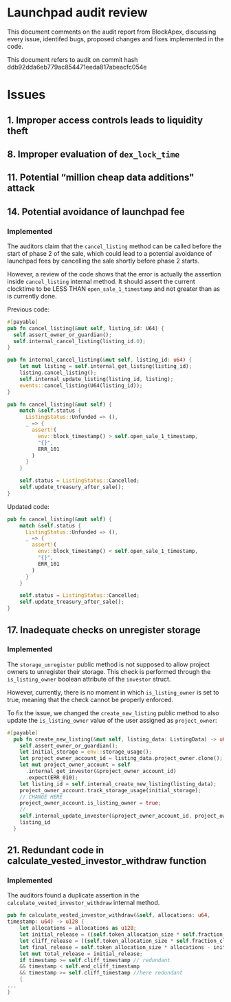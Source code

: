 # Launchpad audit review

This document comments on the audit report from BlockApex, discussing every issue, identifed bugs, proposed changes and fixes implemented in the code.

This document refers to audit on commit hash ddb92dda6eb779ac854471eeda817abeacfc054e

# Issues

## 1. Improper access controls leads to liquidity theft

## 8. Improper evaluation of `dex_lock_time`

## 11. Potential “million cheap data additions" attack

## 14. Potential avoidance of launchpad fee
### Implemented

The auditors claim that the `cancel_listing` method can be called before the start of phase 2 of the sale, which could lead to a potential avoidance of launchpad fees by cancelling the sale shortly before phase 2 starts.

However, a review of the code shows that the error is actually the assertion inside `cancel_listing` internal method. It should assert the current clocktime to be LESS THAN `open_sale_1_timestamp` and not greater than as is currently done.

Previous code:
```rust
#[payable]
pub fn cancel_listing(&mut self, listing_id: U64) {
  self.assert_owner_or_guardian();
  self.internal_cancel_listing(listing_id.0);
}

pub fn internal_cancel_listing(&mut self, listing_id: u64) {
    let mut listing = self.internal_get_listing(listing_id);
    listing.cancel_listing();
    self.internal_update_listing(listing_id, listing);
    events::cancel_listing(U64(listing_id));
}

pub fn cancel_listing(&mut self) {
    match &self.status {
      ListingStatus::Unfunded => (),
      _ => {
        assert!(
          env::block_timestamp() > self.open_sale_1_timestamp,
          "{}",
          ERR_101
        )
      }
    }

    self.status = ListingStatus::Cancelled;
    self.update_treasury_after_sale();
}
```

Updated code:
```rust
pub fn cancel_listing(&mut self) {
    match &self.status {
      ListingStatus::Unfunded => (),
      _ => {
        assert!(
          env::block_timestamp() < self.open_sale_1_timestamp,
          "{}",
          ERR_101
        )
      }
    }

    self.status = ListingStatus::Cancelled;
    self.update_treasury_after_sale();
}
```

## 17. Inadequate checks on unregister storage
### Implemented

The `storage_unregister` public method is not supposed to allow project owners to unregister their storage. This check is performed through the `is_listing_owner` boolean attribute of the `investor` struct.

However, currently, there is no moment in which `is_listing_owner` is set to true, meaning that the check cannot be properly enforced.

To fix the issue, we changed the `create_new_listing` public method to also update the `is_listing_owner` value of the user assigned as `project_owner`:

```rust
#[payable]
  pub fn create_new_listing(&mut self, listing_data: ListingData) -> u64 {
    self.assert_owner_or_guardian();
    let initial_storage = env::storage_usage();
    let project_owner_account_id = listing_data.project_owner.clone();
    let mut project_owner_account = self
      .internal_get_investor(&project_owner_account_id)
      .expect(ERR_010);
    let listing_id = self.internal_create_new_listing(listing_data);
    project_owner_account.track_storage_usage(initial_storage);
    // CHANGE HERE
    project_owner_account.is_listing_owner = true;
    //
    self.internal_update_investor(&project_owner_account_id, project_owner_account);
    listing_id
  }
```


## 21. Redundant code in calculate_vested_investor_withdraw function
### Implemented

The auditors found a duplicate assertion in the `calculate_vested_investor_withdraw` internal method.

```rust
pub fn calculate_vested_investor_withdraw(&self, allocations: u64,
timestamp: u64) -> u128 {
    let allocations = allocations as u128;
    let initial_release = ((self.token_allocation_size * self.fraction_instant_release) / FRACTION_BASE) * allocations;
    let cliff_release = ((self.token_allocation_size * self.fraction_cliff_release) / FRACTION_BASE) * allocations;
    let final_release = self.token_allocation_size * allocations - initial_release - cliff_release;
    let mut total_release = initial_release;
    if timestamp >= self.cliff_timestamp // redundant
    && timestamp < self.end_cliff_timestamp
    && timestamp >= self.cliff_timestamp //here redundant
    {
...
}
```
